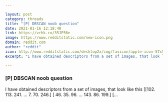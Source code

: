 ```yaml
---

layout: post
category: threads
title: "[P] DBSCAN noob question"
date: 2021-01-16 12:18:40
link: https://vrhk.co/35JP56e
image: https://www.redditstatic.com/new-icon.png
domain: reddit.com
author: "reddit"
icon: http://www.redditstatic.com/desktop2x/img/favicon/apple-icon-57x57.png
excerpt: "I have obtained descriptors from a set of images, that look like this \[\[102. 113. 241. ... 7. 70. 246.\] \[ 46. 35. 96. ... 143. 86. 199.\] \[..."

---
```


### [P] DBSCAN noob question

I have obtained descriptors from a set of images, that look like this \[\[102. 113. 241. ... 7. 70. 246.\] \[ 46. 35. 96. ... 143. 86. 199.\] \[...